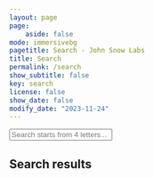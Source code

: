 ```yaml
---
layout: page
page:
    aside: false      
mode: immersivebg
pagetitle: Search - John Snow Labs
title: Search
permalink: /search
show_subtitle: false
key: search
license: false
show_date: false
modify_date: "2023-11-24"
---
```



<div class="grid--container learn-hub container">
    <div class="main-docs search-results-wrapper">
        <div class="search-wrapper">
            <div class="search-input-wrapper">
                <input type="text" onclick="fetchAndPopulate()" id="search-input" placeholder="Search starts from 4 letters...">
            </div>                    
            <h2>Search results</h2>
            <ul id="results-container" class="results-container"></ul>
        </div>
    </div>
</div>